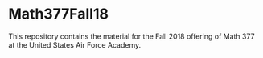 # Math377Fall18

This repository contains the material for the Fall 2018 offering of Math 377 at the United States Air Force Academy.
